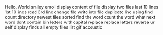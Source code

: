 Hello, World
smiley emoji
display content of file
display two files
last 10 lines
1st 10 lines
read 3rd line
change file
write into file
duplicate line
using find
count directory
newest files
sorted
find the word
count the word
what next
word dont contain bin
letters with capital
replace
replace letters
reverse ur self
display
finds all empty files
list gif
accoustic
